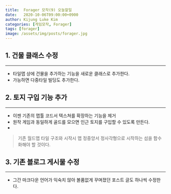 ```yaml
---
title:  Forager 모작(9) 오늘할일
date:   2020-10-06T09:00:00+0900
author: Kijung Luke Kim
categories: [게임모작, Forager]
tags: [forager]
image: /assets/img/posts/forager.jpg
---
```


## 1. 건물 클래스 수정
---

- 타일맵 상에 건물을 추가하는 기능을 새로운 클래스로 추가한다.
- 가능하면 다중타일 빌딩도 추가한다.

## 2. 토지 구입 기능 추가
---

- 이젠 기존의 맵툴 코드서 텍스쳐를 확장하는 기능을 제거
-  원작 게임과 동일하게 골드를 모으면 인근 토지를 구입할 수 있도록 만든다. 
-  
> 기존 월드맵 타일 구조와 시작시 맵 정중앙서 정사각형으로 시작하는 섬을 함수화해야 할 것이다.

## 3. 기존 블로그 게시물 수정
---

- 그간 마크다운 언어가 익숙치 않아 볼품없게 꾸며졌던 포스트 글도 하나씩 수정한다.